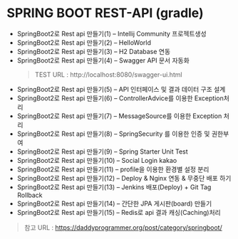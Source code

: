 # SPRING BOOT REST-API (gradle)
 
- SpringBoot2로 Rest api 만들기(1) – Intellij Community 프로젝트생성
- SpringBoot2로 Rest api 만들기(2) – HelloWorld
- SpringBoot2로 Rest api 만들기(3) – H2 Database 연동
- SpringBoot2로 Rest api 만들기(4) – Swagger API 문서 자동화
    > TEST URL : http://localhost:8080/swagger-ui.html<br>
- SpringBoot2로 Rest api 만들기(5) – API 인터페이스 및 결과 데이터 구조 설계
- SpringBoot2로 Rest api 만들기(6) – ControllerAdvice를 이용한 Exception처리
- SpringBoot2로 Rest api 만들기(7) – MessageSource를 이용한 Exception 처리
- SpringBoot2로 Rest api 만들기(8) – SpringSecurity 를 이용한 인증 및 권한부여
- SpringBoot2로 Rest api 만들기(9) – Spring Starter Unit Test
- SpringBoot2로 Rest api 만들기(10) – Social Login kakao
- SpringBoot2로 Rest api 만들기(11) – profile을 이용한 환경별 설정 분리
- SpringBoot2로 Rest api 만들기(12) – Deploy & Nginx 연동 & 무중단 배포 하기
- SpringBoot2로 Rest api 만들기(13) – Jenkins 배포(Deploy) + Git Tag Rollback
- SpringBoot2로 Rest api 만들기(14) – 간단한 JPA 게시판(board) 만들기
- SpringBoot2로 Rest api 만들기(15) – Redis로 api 결과 캐싱(Caching)처리



> 참고 URL : https://daddyprogrammer.org/post/category/springboot/


